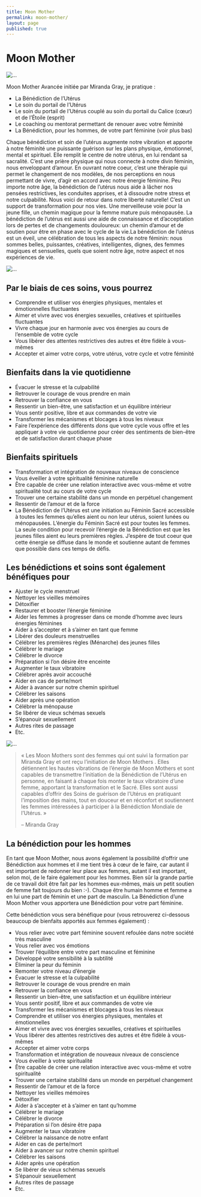 ```yaml
---
title: Moon Mother
permalink: moon-mother/
layout: page
published: true
---
```


# Moon Mother

![...](../images/laetitia-stucki-moon-mother-001.png)

Moon Mother Avancée initiée par Miranda Gray, je pratique :

- La Bénédiction de l’Utérus
- Le soin du portail de l’Utérus
- Le soin du portail de l’Utérus couplé au soin du portail du Calice (cœur) et de l’Étoile (esprit)
- Le coaching ou mentorat permettant de renouer avec votre féminité
- La Bénédiction, pour les hommes, de votre part féminine (voir plus bas)

Chaque bénédiction et soin de l’utérus augmente notre vibration et apporte à notre féminité une puissante guérison sur les plans physique, émotionnel, mental et spirituel. Elle remplit le centre de notre utérus, en lui rendant sa sacralité. C’est une prière physique qui nous connecte à notre divin féminin, nous enveloppant d’amour. En ouvrant notre coeur, c’est une thérapie qui permet le changement de nos modèles, de nos perceptions en nous permettant de vivre, d’agir en accord avec notre énergie féminine. Peu importe notre âge, la bénédiction de l’utérus nous aide à lâcher nos pensées restrictives, les conduites apprises, et à dissoudre notre stress et notre culpabilité. Nous voici de retour dans notre liberté naturelle! C’est un support de transformation pour nos vies. Une merveilleuse voie pour la jeune fille, un chemin magique pour la femme mature puis ménopausée. La bénédiction de l’utérus est aussi une aide de connaissance et d’acceptation lors de pertes et de changements douloureux: un chemin d’amour et de soutien pour être en phase avec le cycle de la vie.La bénédiction de l’utérus est un éveil, une célébration de tous les aspects de notre féminin: nous sommes belles, puissantes, créatives, intelligentes, dignes, des femmes magiques et sensuelles, quels que soient notre âge, notre aspect et nos expériences de vie.

![...](../images/laetitia-stucki-moon-mother-002.jpg)

## Par le biais de ces soins, vous pourrez

- Comprendre et utiliser vos énergies physiques, mentales et émotionnelles fluctuantes
- Aimer et vivre avec vos énergies sexuelles, créatives et spirituelles fluctuantes
- Vivre chaque jour en harmonie avec vos énergies au cours de l’ensemble de votre cycle
- Vous libérer des attentes restrictives des autres et être fidèle à vous-mêmes
- Accepter et aimer votre corps, votre utérus, votre cycle et votre féminité

## Bienfaits dans la vie quotidienne

- Évacuer le stresse et la culpabilité
- Retrouver le courage de vous prendre en main
- Retrouver la confiance en vous
- Ressentir un bien-être, une satisfaction et un équilibre intérieur
- Vous sentir positive, libre et aux commandes de votre vie
- Transformer les mécanismes et blocages à tous les niveaux
- Faire l’expérience des différents *dons* que votre cycle vous offre et les appliquer à votre vie quotidienne pour créer des sentiments de bien-être et de satisfaction durant chaque phase

## Bienfaits spirituels

- Transformation et intégration de nouveaux niveaux de conscience
- Vous éveiller à votre spiritualité féminine naturelle
- Être capable de créer une relation interactive avec vous-même et votre spiritualité  tout au cours de votre cycle
- Trouver une certaine stabilité dans un monde en perpétuel changement
- Ressentir de l’amour et de la force
- La Bénédiction de l’Utérus est une initiation au Féminin Sacré accessible à toutes les femmes qu’elles aient ou non leur utérus, soient lunées ou ménopausées. L’énergie du Féminin Sacré est pour toutes les femmes. La seule condition pour recevoir l’énergie de la Bénédiction est que les jeunes filles aient eu leurs premières règles. J’espère de tout coeur que cette énergie se diffuse dans le monde et soutienne autant de femmes que possible dans ces temps de défis.

## Les bénédictions et soins sont également bénéfiques pour

- Ajuster le cycle menstruel
- Nettoyer les vieilles mémoires
- Détoxifier
- Restaurer et booster l’énergie féminine
- Aider les femmes à progresser dans ce monde d’homme avec leurs énergies féminines
- Aider à s’accepter et à s’aimer en tant que femme
- Libérer des douleurs menstruelles
- Célébrer les premières règles (Ménarche) des jeunes filles
- Célébrer le mariage
- Célébrer le divorce
- Préparation si l’on désire être enceinte
- Augmenter le taux vibratoire
- Célébrer après avoir accouché
- Aider en cas de perte/mort
- Aider à avancer sur notre chemin spirituel
- Célébrer les saisons
- Aider après une opération
- Célébrer la ménopause
- Se libérer de vieux schémas sexuels
- S’épanouir sexuellement
- Autres rites de passage
- Etc.

![...](../images/laetitia-stucki-moon-mother-003.jpg)

> « Les Moon Mothers sont des femmes qui ont suivi la formation par Miranda Gray et ont reçu l’initiation de Moon Mothers . Elles détiennent les hautes vibrations de l’énergie de Moon Mothers et sont capables de transmettre l’initiation de la Bénédiction de l’Utérus en personne, en faisant à chaque fois monter le taux vibratoire d’une femme, apportant la transformation et le Sacré. Elles sont aussi capables d’offrir des Soins de guérison de l’Utérus en pratiquant l’imposition des mains, tout en douceur et en réconfort et soutiennent les femmes intéressées à participer à la Bénédiction Mondiale de l’Utérus. »
>
> – Miranda Gray

## La bénédiction pour les hommes

En tant que Moon Mother, nous avons également la possibilité d’offrir une Bénédiction aux hommes et il me tient très à cœur de le faire, car autant il est important de redonner leur place aux femmes, autant il est important, selon moi, de le faire également pour les hommes. Bien sûr la grande partie de ce travail doit être fait par les hommes eux-mêmes, mais un petit soutien de femme fait toujours du bien :-). Chaque être humain homme et femme a en lui une part de féminin et une part de masculin. La Bénédiction d’une Moon Mother vous apportera une Bénédiction pour votre part féminine.

Cette bénédiction vous sera bénéfique pour (vous retrouverez ci-dessous beaucoup de bienfaits apportés aux femmes également) :

- Vous relier avec votre part féminine souvent refoulée dans notre société très masculine
- Vous relier avec vos émotions
- Trouver l’équilibre entre votre part masculine et féminine
- Développé votre sensibilité à la subtilité
- Éliminer la peur du féminin
- Remonter votre niveau d’énergie
- Évacuer le stresse et la culpabilité
- Retrouver le courage de vous prendre en main
- Retrouver la confiance en vous
- Ressentir un bien-être, une satisfaction et un équilibre intérieur
- Vous sentir positif, libre et aux commandes de votre vie
- Transformer les mécanismes et blocages à tous les niveaux
- Comprendre et utiliser vos énergies physiques, mentales et émotionnelles
- Aimer et vivre avec vos énergies sexuelles, créatives et spirituelles
- Vous libérer des attentes restrictives des autres et être fidèle à vous-mêmes
- Accepter et aimer votre corps
- Transformation et intégration de nouveaux niveaux de conscience
- Vous éveiller à votre spiritualité
- Être capable de créer une relation interactive avec vous-même et votre spiritualité
- Trouver une certaine stabilité dans un monde en perpétuel changement
- Ressentir de l’amour et de la force
- Nettoyer les vieilles mémoires
- Détoxifier
- Aider à s’accepter et à s’aimer en tant qu’homme
- Célébrer le mariage
- Célébrer le divorce
- Préparation si l’on désire être papa
- Augmenter le taux vibratoire
- Célébrer la naissance de notre enfant
- Aider en cas de perte/mort
- Aider à avancer sur notre chemin spirituel
- Célébrer les saisons
- Aider après une opération
- Se libérer de vieux schémas sexuels
- S’épanouir sexuellement
- Autres rites de passage
- Etc.
